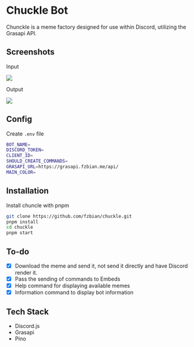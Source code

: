 
# Chuckle Bot

Chunckle is a meme factory designed for use within Discord, utilizing the Grasapi API.

## Screenshots

Input

![](https://media.discordapp.net/attachments/1038566253905858685/1071247027616354355/image.png)

Output

![](https://media.discordapp.net/attachments/1038566253905858685/1071247081659973823/image.png)

## Config

Create `.env` file

```bash
BOT_NAME=
DISCORD_TOKEN=
CLIENT_ID=
SHOULD_CREATE_COMMANDS=
GRASAPI_URL=https://grasapi.fzbian.me/api/
MAIN_COLOR=
```

## Installation

Install chuncle with pnpm

```bash
git clone https://github.com/fzbian/chuckle.git
pnpm install
cd chuckle
pnpm start
```

## To-do

 - [x] Download the meme and send it, not send it directly and have Discord render it.
 - [x] Pass the sending of commands to Embeds
 - [x] Help command for displaying available memes
 - [x] Information command to display bot information
    
## Tech Stack

 - Discord.js
 - Grasapi
 - Pino

